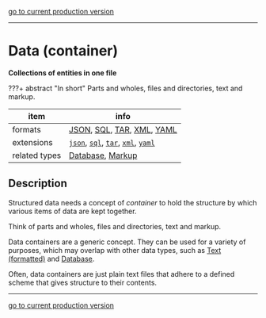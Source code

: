 [go to current production version]({{preferredFormats}})

---



# Data (container)

**Collections of entities in one file**

???+ abstract "In short"
    Parts and wholes, files and directories, text and markup.

item | info
--- | ---
formats | [JSON](../fileFormats/json.md), [SQL](../fileFormats/sql.md), [TAR](../fileFormats/tar.md), [XML](../fileFormats/xml.md), [YAML](../fileFormats/yaml.md)
extensions | [`json`](../extensions/json.md), [`sql`](../extensions/sql.md), [`tar`](../extensions/tar.md), [`xml`](../extensions/xml.md), [`yaml`](../extensions/yaml.md)
related types | [Database](../dataTypes/database.md), [Markup](../dataTypes/markup.md)

## Description

Structured data needs a concept of *container* to hold the structure
by which various items of data are kept together.

Think of parts and wholes, files and directories, text and markup.

Data containers are a generic concept. They can be used for a variety
of purposes, which may overlap with other data types, such as [Text (formatted)](../dataTypes/textFormatted.md)
and [Database](../dataTypes/database.md).

Often, data containers are just plain text files that adhere to a defined
scheme that gives structure to their contents.



---

[go to current production version]({{preferredFormats}})

